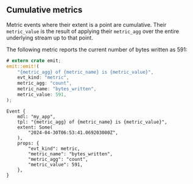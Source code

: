 ## Cumulative metrics

Metric events where their extent is a point are cumulative. Their `metric_value` is the result of applying their `metric_agg` over the entire underlying stream up to that point.

The following metric reports the current number of bytes written as 591:

```rust
# extern crate emit;
emit::emit!(
    "{metric_agg} of {metric_name} is {metric_value}",
    evt_kind: "metric",
    metric_agg: "count",
    metric_name: "bytes_written",
    metric_value: 591,
);
```

```text
Event {
    mdl: "my_app",
    tpl: "{metric_agg} of {metric_name} is {metric_value}",
    extent: Some(
        "2024-04-30T06:53:41.069203000Z",
    ),
    props: {
        "evt_kind": metric,
        "metric_name": "bytes_written",
        "metric_agg": "count",
        "metric_value": 591,
    },
}
```
